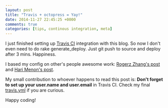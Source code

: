 ```yaml
---
layout: post
title: "Travis + octopress = Yay!"
date: 2014-11-27 22:45:25 +0000
comments: true
categories: [tips, continous integration, meta]
---
```


I just finished setting up [Travis CI](http://www.travis-ci.com) integration with this blog. So now I don't even need to do rake generate_deploy.
Just git push to source and deploy after 3 mins. Happiness.

I based my config on other's people awesome work: [Rogerz Zhang's post](http://rogerz.github.io/blog/2013/02/21/prose-io-github-travis-ci/) and [Hari Menon's post](http://www.harimenon.com/blog/2013/01/27/auto-deploying-to-my-octopress-blog/).

My small contribution to whoever happens to read this post is:
**Don't forget to set up your user.name and user.email** in Travis CI. Check my final [travis.yml](https://github.com/DarthMike/darthmike.github.io/blob/source/.travis.yml) if you are curious.

Happy coding!
